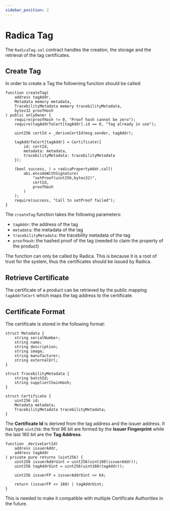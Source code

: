 ```yaml
---
sidebar_position: 2
---
```


# Radica Tag

The `RadicaTag.sol` contract handles the creation, the storage and the retrieval of the tag certificates.

## Create Tag

In order to create a Tag the followning function should be called:

```solidity
function createTag(
    address tagAddr,
    Metadata memory metadata,
    TracebilityMetadata memory tracebilityMetadata,
    bytes32 proofHash
) public onlyOwner {
    require(proofHash != 0, "Proof hash cannot be zero");
    require(tagAddrToCert[tagAddr].id == 0, "Tag already in use");

    uint256 certId = _deriveCertId(msg.sender, tagAddr);

    tagAddrToCert[tagAddr] = Certificate({
        id: certId,
        metadata: metadata,
        tracebilityMetadata: tracebilityMetadata
    });

    (bool success, ) = radicaPropertyAddr.call(
        abi.encodeWithSignature(
            "setProof(uint256,bytes32)",
            certId,
            proofHash
        )
    );
    require(success, "Call to setProof failed");
}
```

The `createTag` function takes the following parameters:

- `tagAddr`: the address of the tag
- `metadata`: the metadata of the tag
- `tracebilityMetadata`: the tracebility metadata of the tag
- `proofHash`: the hashed proof of the tag (needed to claim the property of the product)

The function can only be called by Radica. This is because it is a root of trust for the system, thus the certificates should be issued by Radica.

## Retrieve Certificate

The certificate of a product can be retrieved by the public mapping `tagAddrToCert` which maps the tag address to the certificate.

## Certificate Format

The certificate is stored in the following format:

```solidity
struct Metadata {
    string serialNumber;
    string name;
    string description;
    string image;
    string manufacturer;
    string externalUrl;
}

struct TracebilityMetadata {
    string batchId;
    string supplierChainHash;
}

struct Certificate {
    uint256 id;
    Metadata metadata;
    TracebilityMetadata tracebilityMetadata;
}
```

The **Certificate Id** is derived from the tag address and the issuer address. It has type `uint256`: the first 96 bit are formed by the **Issuer Fingerprint** while the last 160 bit are the **Tag Address**.

```solidity
function _deriveCertId(
    address issuerAddr,
    address tagAddr
) private pure returns (uint256) {
    uint256 issuerAddrUint = uint256(uint160(issuerAddr));
    uint256 tagAddrUint = uint256(uint160(tagAddr));

    uint256 issuerFP = issuerAddrUint >> 64;

    return (issuerFP << 160) | tagAddrUint;
}
```

This is needed to make it compatible with multiple Certificate Authorities in the future.
